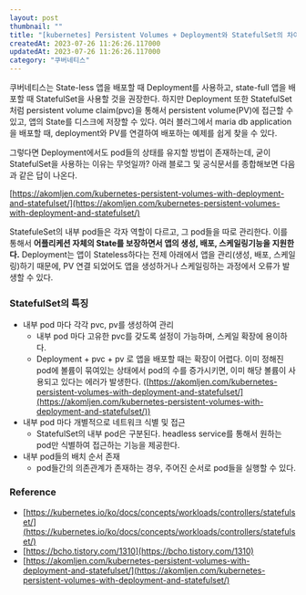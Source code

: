 ```yaml
---
layout: post
thumbnail: ""
title: "[kubernetes] Persistent Volumes + Deployment와 StatefulSet의 차이점"
createdAt: 2023-07-26 11:26:26.117000
updatedAt: 2023-07-26 11:26:26.117000
category: "쿠버네티스"
---
```

쿠버네티스는 State-less 앱을 배포할 때 Deployment를 사용하고, state-full 앱을 배포할 때 StatefulSet을 사용할 것을 권장한다.  하지만 Deployment 또한 StatefulSet처럼 persistent volume claim(pvc)을 통해서 persistent volume(PV)에 접근할 수 있고, 앱의 State를 디스크에 저장할 수 있다. 여러 블러그에서 maria db application을 배포할 때, deployment와 PV를 연결하여 배포하는 예제를 쉽게 찾을 수 있다. 

 그렇다면 Deployment에서도 pod들의 상태를 유지할 방법이 존재하는데, 굳이 StatefulSet을 사용하는 이유는 무엇일까? 아래 블로그 및 공식문서를 종합해보면  다음과 같은 답이 나온다.

[https://akomljen.com/kubernetes-persistent-volumes-with-deployment-and-statefulset/](https://akomljen.com/kubernetes-persistent-volumes-with-deployment-and-statefulset/)

 StatefuleSet의 내부 pod들은 각자 역할이 다르고, 그 pod들을 따로 관리한다. 이를 통해서 **어플리케션 자체의 State를 보장하면서 앱의 생성, 배포, 스케일링기능을 지원한다.** Deployment는 앱이 Stateless하다는 전제 아래에서 앱을 관리(생성, 배포, 스케일링)하기 때문에, PV 연결 되었어도 앱을 생성하거나 스케일링하는 과정에서 오류가 발생할 수 있다.

### StatefulSet의 특징

- 내부 pod 마다 각각 pvc, pv를 생성하여 관리
    - 내부 pod 마다 고유한 pvc를 갖도록 설정이 가능하며, 스케일 확장에 용이하다.
    - Deployment + pvc + pv 로 앱을 배포할 때는 확장이 어렵다. 이미 정해진 pod에 볼륨이 묶여있는 상태에서 pod의 수를 증가시키면, 이미 해당 볼륨이 사용되고 있다는 에러가 발생한다. ([https://akomljen.com/kubernetes-persistent-volumes-with-deployment-and-statefulset/](https://akomljen.com/kubernetes-persistent-volumes-with-deployment-and-statefulset/))
- 내부 pod 마다 개별적으로 네트워크 식별 및 접근
    - StatefulSet의 내부 pod은 구분된다. headless service를 통해서 원하는 pod만 식별하여 접근하는 기능을 제공한다.
- 내부 pod들의 배치 순서 존재
    - pod들간의 의존관계가 존재하는 경우, 주어진 순서로 pod들을 실행할 수 있다.

### Reference

- [https://kubernetes.io/ko/docs/concepts/workloads/controllers/statefulset/](https://kubernetes.io/ko/docs/concepts/workloads/controllers/statefulset/)
- [https://bcho.tistory.com/1310](https://bcho.tistory.com/1310)
- [https://akomljen.com/kubernetes-persistent-volumes-with-deployment-and-statefulset/](https://akomljen.com/kubernetes-persistent-volumes-with-deployment-and-statefulset/)
